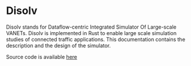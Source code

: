 # Disolv 

Disolv stands for Dataflow-centric Integrated Simulator Of Large-scale VANETs.
Disolv is implemented in Rust to enable large scale simulation studies of connected traffic applications.
This documentation contains the description and the design of the simulator.

Source code is available [here](https://github.com/nagacharan-tangirala/disolv)

